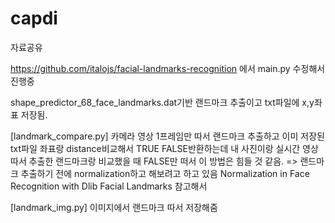 # capdi
자료공유

https://github.com/italojs/facial-landmarks-recognition 에서 main.py 수정해서 진행중

shape_predictor_68_face_landmarks.dat기반 랜드마크 추출이고
txt파일에 x,y좌표 저장됨.


[landmark_compare.py]
카메라 영상 1프레임만 따서 랜드마크 추출하고 이미 저장된 txt파일 좌표랑 distance비교해서 TRUE FALSE반환하는데
내 사진이랑 실시간 영상 따서 추출한 랜드마크랑 비교했을 때 FALSE만 떠서 이 방법은 힘들 것 같음.
=> 랜드마크 추출하기 전에 normalization하고 해보려고 하고 있음
Normalization in Face Recognition with Dlib Facial Landmarks 참고해서

[landmark_img.py]
이미지에서 랜드마크 따서 저장해줌

